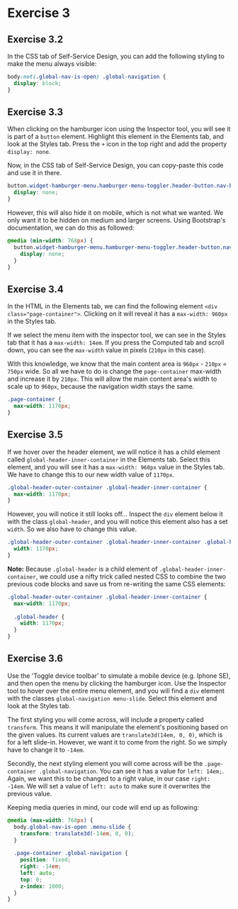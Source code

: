 # Exercise 3

## Exercise 3.2

In the CSS tab of Self-Service Design, you can add the following styling to make the menu always visible:

```css
body:not(.global-nav-is-open) .global-navigation {
  display: block;
}
```

## Exercise 3.3

When clicking on the hamburger icon using the Inspector tool, you will see it is part of a `button` element. Highlight this element in the Elements tab, and look at the Styles tab. Press the `+` icon in the top right and add the property `display: none`.

Now, in the CSS tab of Self-Service Design, you can copy-paste this code and use it in there.

```css
button.widget-hamburger-menu.hamburger-menu-toggler.header-button.nav-bar-button.no-tap-highlight.js-show-global-nav {
  display: none;
}
```

However, this will also hide it on mobile, which is not what we wanted. We only want it to be hidden on medium and larger screens. 
Using Bootstrap's documentation, we can do this as followed:

```css
@media (min-width: 768px) {
  button.widget-hamburger-menu.hamburger-menu-toggler.header-button.nav-bar-button.no-tap-highlight.js-show-global-nav {
    display: none;
  }
}
```

## Exercise 3.4

In the HTML in the Elements tab, we can find the following element `<div class="page-container">`. Clicking on it will reveal it has a `max-width: 960px` in the Styles tab.

If we select the menu item with the inspector tool, we can see in the Styles tab that it has a `max-width: 14em`. If you press the Computed tab and scroll down, you can see the `max-width` value in pixels (`210px` in this case).

With this knowledge, we know that the main content area is `960px` - `210px` = `750px` wide. So all we have to do is change the `page-container` max-width and increase it by `210px`. This will allow the main content area's width to scale up to `960px`, because the navigation width stays the same.

```css
.page-container {
  max-width: 1170px;
}
```

## Exercise 3.5

If we hover over the header element, we will notice it has a child element called `global-header-inner-container` in the Elements tab. Select this element, and you will see it has a `max-width: 960px` value in the Styles tab. We have to change this to our new width value of `1170px`.

```css
.global-header-outer-container .global-header-inner-container {
  max-width: 1170px;
}
```

However, you will notice it still looks off... Inspect the `div` element below it with the class `global-header`, and you will notice this element also has a set `width`. So we also have to change this value.

```css
.global-header-outer-container .global-header-inner-container .global-header {
  width: 1170px;
}
```

**Note:** Because `.global-header` is a child element of `.global-header-inner-container`, we could use a nifty trick called nested CSS to combine the two previous code blocks and save us from re-writing the same CSS elements:

```css
.global-header-outer-container .global-header-inner-container {
  max-width: 1170px;
  
  .global-header {
    width: 1170px;
  }
}
```

## Exercise 3.6

Use the 'Toggle device toolbar' to simulate a mobile device (e.g. Iphone SE), and then open the menu by clicking the hamburger icon. Use the Inspector tool to hover over the entire menu element, and you will find a `div` element with the classes `global-navigation menu-slide`. Select this element and look at the Styles tab.

The first styling you will come across, will include a property called `transform`. This means it will manipulate the element's  positioning based on the given values. Its current values are `translate3d(14em, 0, 0)`, which is for a left slide-in. However, we want it to come from the right. So we simply have to change it to `-14em`.

Secondly, the next styling element you will come across will be the `.page-container .global-navigation`. You can see it has a value for `left: 14em;`. Again, we want this to be changed to a right value, in our case `right: -14em`. We will set a value of `left: auto` to make sure it overwrites the previous value.

Keeping media queries in mind, our code will end up as following:

```css
@media (max-width: 768px) {
  body.global-nav-is-open .menu-slide {
    transform: translate3d(-14em, 0, 0);
  }
  
  .page-container .global-navigation {
    position: fixed;
    right: -14em;
    left: auto;
    top: 0;
    z-index: 1000;
  }
}
```
